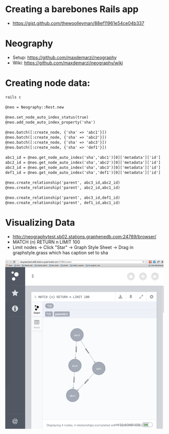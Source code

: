 # Creating a barebones Rails app

* https://gist.github.com/thewoolleyman/88ef11961e54ce04b337

# Neography

* Setup: https://github.com/maxdemarzi/neography
* Wiki: https://github.com/maxdemarzi/neography/wiki

# Creating node data:
```
rails c

@neo = Neography::Rest.new

@neo.set_node_auto_index_status(true)
@neo.add_node_auto_index_property('sha')

@neo.batch([:create_node, {'sha' => 'abc1'}])
@neo.batch([:create_node, {'sha' => 'abc2'}])
@neo.batch([:create_node, {'sha' => 'abc3'}])
@neo.batch([:create_node, {'sha' => 'def1'}])

abc1_id = @neo.get_node_auto_index('sha','abc1')[0]['metadata']['id']
abc2_id = @neo.get_node_auto_index('sha','abc2')[0]['metadata']['id']
abc3_id = @neo.get_node_auto_index('sha','abc3')[0]['metadata']['id']
def1_id = @neo.get_node_auto_index('sha','def1')[0]['metadata']['id']

@neo.create_relationship('parent', abc3_id,abc2_id)
@neo.create_relationship('parent', abc2_id,abc1_id)

@neo.create_relationship('parent', abc3_id,def1_id)
@neo.create_relationship('parent', def1_id,abc1_id)

```

# Visualizing Data

* http://neographytest.sb02.stations.graphenedb.com:24789/browser/
* MATCH (n) RETURN n LIMIT 100
* Limit nodes -> Click "Star" -> Graph Style Sheet -> Drag in graphstyle.grass which has caption set to sha

![Graph Visualization](https://raw.githubusercontent.com/thewoolleyman/neography-test/master/graph_visualization.png)
